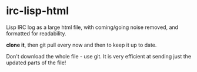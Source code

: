irc-lisp-html
=============

Lisp IRC log as a large html file, with coming/going noise removed, and formatted for readability.

<b>clone it</b>, then git pull every now and then to keep it up to date.

Don't download the whole file - use git.  It is very efficient at sending just the updated parts of the file!
